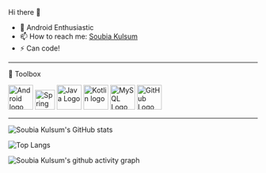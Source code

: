 Hi there 👋

<ul>
  
<li>🌱 Android Enthusiastic</li>

<li><g-emoji class="g-emoji" alias="mailbox" fallback-src="https://github.githubassets.com/images/icons/emoji/unicode/1f4eb.png">📫</g-emoji> How to reach me: <a href="https://www.linkedin.com/in/soubia-kulsum/" rel="nofollow">Soubia Kulsum</a></li>
<li>⚡ Can code!</li>
</ul>


---
🧰 Toolbox
 
<img src="https://cdn.worldvectorlogo.com/logos/android-logomark.svg" alt="Android logo" width="50" height="50"/>       <img src="https://cdn.worldvectorlogo.com/logos/spring-3.svg" alt="Spring logo" width="40" height="40"/>       <img src="https://cdn.worldvectorlogo.com/logos/java-4.svg" alt="Java Logo" width="50" height="50"/>       <img src="https://cdn.worldvectorlogo.com/logos/kotlin-2.svg" alt="Kotlin logo" width="50" height="50"/>        <img src="https://cdn.worldvectorlogo.com/logos/mysql-5.svg" alt="MySQL Logo" width="50" height="50"/>       <img src="https://cdn.worldvectorlogo.com/logos/git-icon.svg" alt="GitHub Logo" width="50" height="50"/>       

---



![Soubia Kulsum's GitHub stats](https://github-readme-stats.vercel.app/api?username=soubiakulsum&show_icons=true&theme=radical)

![Top Langs](https://github-readme-stats.vercel.app/api/top-langs/?username=soubiakulsum&layout=compact&theme=radical)


![Soubia Kulsum's github activity graph](https://activity-graph.herokuapp.com/graph?username=soubiakulsum&theme=dracula)
